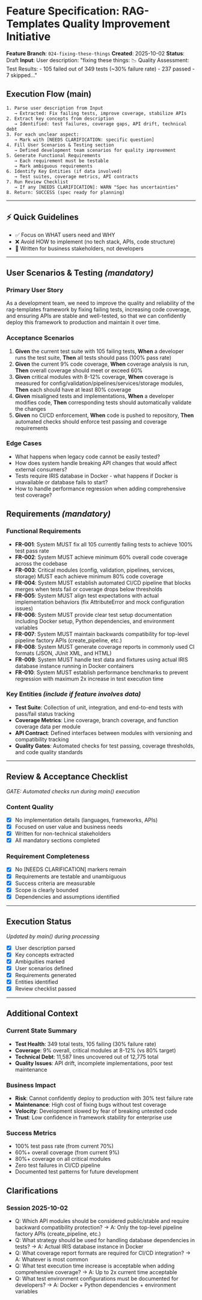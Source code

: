 # Feature Specification: RAG-Templates Quality Improvement Initiative

**Feature Branch**: `024-fixing-these-things`
**Created**: 2025-10-02
**Status**: Draft
**Input**: User description: "fixing these things: 📉 Quality Assessment: Test Results: - 105 failed out of 349 tests (~30% failure rate) - 237 passed - 7 skipped..."

## Execution Flow (main)
```
1. Parse user description from Input
   → Extracted: Fix failing tests, improve coverage, stabilize APIs
2. Extract key concepts from description
   → Identified: test failures, coverage gaps, API drift, technical debt
3. For each unclear aspect:
   → Mark with [NEEDS CLARIFICATION: specific question]
4. Fill User Scenarios & Testing section
   → Defined development team scenarios for quality improvement
5. Generate Functional Requirements
   → Each requirement must be testable
   → Mark ambiguous requirements
6. Identify Key Entities (if data involved)
   → Test suites, coverage metrics, API contracts
7. Run Review Checklist
   → If any [NEEDS CLARIFICATION]: WARN "Spec has uncertainties"
8. Return: SUCCESS (spec ready for planning)
```

---

## ⚡ Quick Guidelines
- ✅ Focus on WHAT users need and WHY
- ❌ Avoid HOW to implement (no tech stack, APIs, code structure)
- 👥 Written for business stakeholders, not developers

---

## User Scenarios & Testing *(mandatory)*

### Primary User Story
As a development team, we need to improve the quality and reliability of the rag-templates framework by fixing failing tests, increasing code coverage, and ensuring APIs are stable and well-tested, so that we can confidently deploy this framework to production and maintain it over time.

### Acceptance Scenarios
1. **Given** the current test suite with 105 failing tests, **When** a developer runs the test suite, **Then** all tests should pass (100% pass rate)
2. **Given** the current 9% code coverage, **When** coverage analysis is run, **Then** overall coverage should meet or exceed 60%
3. **Given** critical modules with 8-12% coverage, **When** coverage is measured for config/validation/pipelines/services/storage modules, **Then** each should have at least 80% coverage
4. **Given** misaligned tests and implementations, **When** a developer modifies code, **Then** corresponding tests should automatically validate the changes
5. **Given** no CI/CD enforcement, **When** code is pushed to repository, **Then** automated checks should enforce test passing and coverage requirements

### Edge Cases
- What happens when legacy code cannot be easily tested?
- How does system handle breaking API changes that would affect external consumers?
- Tests require IRIS database in Docker - what happens if Docker is unavailable or database fails to start?
- How to handle performance regression when adding comprehensive test coverage?

## Requirements *(mandatory)*

### Functional Requirements
- **FR-001**: System MUST fix all 105 currently failing tests to achieve 100% test pass rate
- **FR-002**: System MUST achieve minimum 60% overall code coverage across the codebase
- **FR-003**: Critical modules (config, validation, pipelines, services, storage) MUST each achieve minimum 80% code coverage
- **FR-004**: System MUST establish automated CI/CD pipeline that blocks merges when tests fail or coverage drops below thresholds
- **FR-005**: System MUST align test expectations with actual implementation behaviors (fix AttributeError and mock configuration issues)
- **FR-006**: System MUST provide clear test setup documentation including Docker setup, Python dependencies, and environment variables
- **FR-007**: System MUST maintain backwards compatibility for top-level pipeline factory APIs (create_pipeline, etc.)
- **FR-008**: System MUST generate coverage reports in commonly used CI formats (JSON, JUnit XML, and HTML)
- **FR-009**: System MUST handle test data and fixtures using actual IRIS database instance running in Docker containers
- **FR-010**: System MUST establish performance benchmarks to prevent regression with maximum 2x increase in test execution time

### Key Entities *(include if feature involves data)*
- **Test Suite**: Collection of unit, integration, and end-to-end tests with pass/fail status tracking
- **Coverage Metrics**: Line coverage, branch coverage, and function coverage data per module
- **API Contract**: Defined interfaces between modules with versioning and compatibility tracking
- **Quality Gates**: Automated checks for test passing, coverage thresholds, and code quality standards

---

## Review & Acceptance Checklist
*GATE: Automated checks run during main() execution*

### Content Quality
- [x] No implementation details (languages, frameworks, APIs)
- [x] Focused on user value and business needs
- [x] Written for non-technical stakeholders
- [x] All mandatory sections completed

### Requirement Completeness
- [x] No [NEEDS CLARIFICATION] markers remain
- [x] Requirements are testable and unambiguous
- [x] Success criteria are measurable
- [x] Scope is clearly bounded
- [x] Dependencies and assumptions identified

---

## Execution Status
*Updated by main() during processing*

- [x] User description parsed
- [x] Key concepts extracted
- [x] Ambiguities marked
- [x] User scenarios defined
- [x] Requirements generated
- [x] Entities identified
- [x] Review checklist passed

---

## Additional Context

### Current State Summary
- **Test Health**: 349 total tests, 105 failing (30% failure rate)
- **Coverage**: 9% overall, critical modules at 8-12% (vs 80% target)
- **Technical Debt**: 11,587 lines uncovered out of 12,775 total
- **Quality Issues**: API drift, incomplete implementations, poor test maintenance

### Business Impact
- **Risk**: Cannot confidently deploy to production with 30% test failure rate
- **Maintenance**: High cost of fixing bugs without test coverage
- **Velocity**: Development slowed by fear of breaking untested code
- **Trust**: Low confidence in framework stability for enterprise use

### Success Metrics
- 100% test pass rate (from current 70%)
- 60%+ overall coverage (from current 9%)
- 80%+ coverage on all critical modules
- Zero test failures in CI/CD pipeline
- Documented test patterns for future development

## Clarifications

### Session 2025-10-02
- Q: Which API modules should be considered public/stable and require backward compatibility protection? → A: Only the top-level pipeline factory APIs (create_pipeline, etc.)
- Q: What strategy should be used for handling database dependencies in tests? → A: Actual IRIS database instance in Docker
- Q: What coverage report formats are required for CI/CD integration? → A: Whatever is most common
- Q: What test execution time increase is acceptable when adding comprehensive coverage? → A: Up to 2x current time acceptable
- Q: What test environment configurations must be documented for developers? → A: Docker + Python dependencies + environment variables